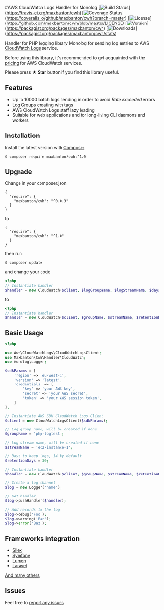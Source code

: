#AWS CloudWatch Logs Handler for Monolog
[![Build Status](https://img.shields.io/travis/maxbanton/cwh/master.svg)]
(https://travis-ci.org/maxbanton/cwh) 
[![Coverage Status](https://img.shields.io/coveralls/maxbanton/cwh/master.svg)]
(https://coveralls.io/github/maxbanton/cwh?branch=master) 
[![License](https://img.shields.io/packagist/l/maxbanton/cwh.svg)]
(https://github.com/maxbanton/cwh/blob/master/LICENSE) 
[![Version](https://img.shields.io/packagist/v/maxbanton/cwh.svg)]
(https://packagist.org/packages/maxbanton/cwh)
[![Downloads](https://img.shields.io/packagist/dt/maxbanton/cwh.svg)]
(https://packagist.org/packages/maxbanton/cwh/stats)

Handler for PHP logging library [Monolog](https://github.com/Seldaek/monolog) for sending log entries to 
[AWS CloudWatch Logs](http://docs.aws.amazon.com/AmazonCloudWatch/latest/logs/WhatIsCloudWatchLogs.html) service.

Before using this library, it's recommended to get acquainted with the [pricing](https://aws.amazon.com/en/cloudwatch/pricing/) for AWS CloudWatch services.

Please press **&#9733; Star** button if you find this library useful.

## Features
* Up to 10000 batch logs sending in order to avoid _Rate exceeded_ errors 
* Log Groups creating with tags
* AWS CloudWatch Logs staff lazy loading
* Suitable for web applications and for long-living CLI daemons and workers

## Installation
Install the latest version with [Composer](https://getcomposer.org/)

```bash
$ composer require maxbanton/cwh:^1.0
```

## Upgrade
Change in your composer.json
```
{
  "require": {
    "maxbanton/cwh": "^0.0.3"
  }
}
```
to
```
{
  "require": {
    "maxbanton/cwh": "^1.0"
  }
}
```
then run
```bash
$ composer update
```
and change your code
```php
<?php
// Instantiate handler
$handler = new CloudWatch($client, $logGroupName, $logStreamName, $daysToRetention);
```
to
```php
<?php
// Instantiate handler
$handler = new CloudWatch($client, $groupName, $streamName, $retentionDays, 10000, ['my-awesome-tag' => 'tag-value']);
```

## Basic Usage
```php
<?php

use Aws\CloudWatchLogs\CloudWatchLogsClient;
use Maxbanton\Cwh\Handler\CloudWatch;
use Monolog\Logger;

$sdkParams = [
    'region' => 'eu-west-1',
    'version' => 'latest',
    'credentials' => [
        'key' => 'your AWS key',
        'secret' => 'your AWS secret',
        'token' => 'your AWS session token',
    ]
];

// Instantiate AWS SDK CloudWatch Logs Client
$client = new CloudWatchLogsClient($sdkParams);

// Log group name, will be created if none
$groupName = 'php-logtest';

// Log stream name, will be created if none
$streamName = 'ec2-instance-1';

// Days to keep logs, 14 by default
$retentionDays = 30;

// Instantiate handler
$handler = new CloudWatch($client, $groupName, $streamName, $retentionDays, 10000, ['my-awesome-tag' => 'tag-value']);

// Create a log channel
$log = new Logger('name');

// Set handler
$log->pushHandler($handler);

// Add records to the log
$log->debug('Foo');
$log->warning('Bar');
$log->error('Baz');
```

## Frameworks integration
 - [Silex](http://silex.sensiolabs.org/doc/master/providers/monolog.html#customization)
 - [Symfony](http://symfony.com/doc/current/logging.html)
 - [Lumen](https://lumen.laravel.com/docs/5.2/errors)
 - [Laravel](https://laravel.com/docs/5.4/errors)
  
 [And many others](https://github.com/Seldaek/monolog#framework-integrations)
 
## Issues
Feel free to [report any issues](https://github.com/maxbanton/cwh/issues/new)
